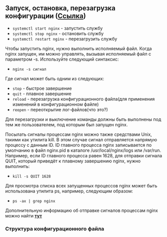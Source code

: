 ## Запуск, остановка, перезагрузка конфигурации ([Ссылка](https://nginx.org/ru/docs/beginners_guide.html))

* ```systemctl start nginx``` - запустить службу
* ```systemctl stop nginx``` - остановить службу
* ```systemctl restart nginx``` - перезагрузить службу

Чтобы запустить nginx, нужно выполнить исполняемый файл. Когда nginx запущен, им можно управлять, вызывая исполняемый файл с параметром -s. Используйте следующий синтаксис:

* ```nginx -s сигнал```

Где сигнал может быть одним из следующих:

* ```stop``` - быстрое завершение
* ```quit``` - плавное завершение
* ```reload``` - перезагрузка конфигурационного файла(для применения изменений в конфигурационном файле)
* ```reopen``` - переоткрытие лог-файлов(что это?)

Для перезагрузки и выключение команды должны быть выполнены под тем же пользователем, под которым был запущен nginx.

Посылать сигналы процессам nginx можно также средствами Unix, такими как утилита kill. В этом случае сигнал отправляется напрямую процессу с данным ID. ID главного процесса nginx записывается по умолчанию в файл nginx.pid в каталоге /usr/local/nginx/logs или /var/run. Например, если ID главного процесса равен 1628, для отправки сигнала QUIT, который приведёт к плавному завершению nginx, нужно выполнить:

* ```kill -s QUIT 1628```

Для просмотра списка всех запущенных процессов nginx может быть использована утилита ps, например, следующим образом:

* ```ps -ax | grep nginx```

Дополнительную информацию об отправке сигналов процессам nginx можно найти [**тут**](https://nginx.org/ru/docs/control.html)


### Структура конфигурационного файла

